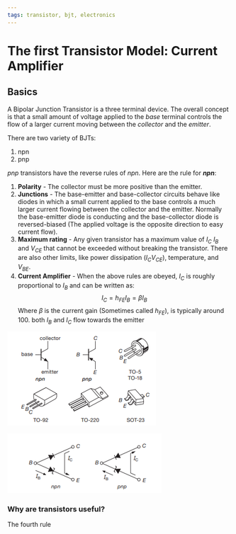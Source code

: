 ```yaml
---
tags: transistor, bjt, electronics
---
```


# The first Transistor Model: Current Amplifier

## Basics

A Bipolar Junction Transistor is a three terminal device. The overall concept is that a small amount of voltage applied to the *base* terminal controls the flow of a larger current moving between the *collector* and the *emitter*.

There are two variety of BJTs:
1. npn
2. pnp

*pnp* transistors have the reverse rules of *npn*. Here are the rule for ***npn***:

1. **Polarity** - The collector must be more positive than the emitter.
2. **Junctions** - The base-emitter and base-collector circuits behave like diodes in which a small current applied to the base controls a much larger current flowing between the collector and the emitter. Normally the base-emitter diode is conducting and the base-collector diode is reversed-biased (The applied voltage is the opposite direction to easy current flow).
3. **Maximum rating** - Any given transistor has a maximum value of $I_C$ $I_B$ and $V_{CE}$ that cannot be exceeded without breaking the transistor. There are also other limits, like power dissipation ($I_CV_{CE}$), temperature, and $V_{BE}$.
4. **Current Amplifier** - When the above rules are obeyed, $I_C$ is roughly proportional to $I_B$ and can be written as:
    $$
    I_C = h_{FE}I_B = \beta I_B
    $$
    Where $\beta$ is the current gain (Sometimes called $h_{FE}$), is typically around 100. both $I_B$ and $I_C$ flow towards the emitter

![Transistor symbols and package drawings](../../assets/art_of_electronics/transistor_symbols.png)

![Figure 2: An ohmmeter's view of a transistor's terminal](../../assets/art_of_electronics/Pasted%20image%2020230615173451.png)

### Why are transistors useful?

The fourth rule 
